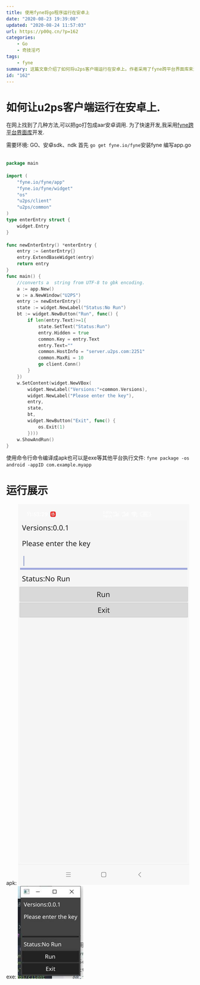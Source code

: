 ```yaml
---
title: 使用fyne将go程序运行在安卓上
date: "2020-08-23 19:39:08"
updated: "2020-08-24 11:57:03"
url: https://p00q.cn/?p=162
categories:
    - Go
    - 奇技淫巧
tags:
    - fyne
summary: 这篇文章介绍了如何将u2ps客户端运行在安卓上。作者采用了fyne跨平台界面库来进行开发，并提供了环境搭建和代码编写的步骤。最后，作者展示了运行的结果，包括生成的apk和exe文件的截图。
id: "162"
---
```


# 如何让u2ps客户端运行在安卓上.

在网上找到了几种方法,可以把go打包成aar安卓调用.
为了快速开发,我采用[fyne跨平台界面库](fyne)开发.

需要环境:
GO、安卓sdk、ndk
首先 `go get fyne.io/fyne`安装fyne
编写app.go

```go

package main

import (
	"fyne.io/fyne/app"
	"fyne.io/fyne/widget"
	"os"
	"u2ps/client"
	"u2ps/common"
)
type enterEntry struct {
	widget.Entry
}

func newEnterEntry() *enterEntry {
	entry := &enterEntry{}
	entry.ExtendBaseWidget(entry)
	return entry
}
func main() {
	//converts a  string from UTF-8 to gbk encoding.
	a := app.New()
	w := a.NewWindow("U2PS")
	entry := newEnterEntry()
	state := widget.NewLabel("Status:No Run")
	bt := widget.NewButton("Run", func() {
		if len(entry.Text)>=1{
			state.SetText("Status:Run")
			entry.Hidden = true
			common.Key = entry.Text
			entry.Text=""
			common.HostInfo = "server.u2ps.com:2251"
			common.MaxRi = 10
			go client.Conn()
		}
	})
	w.SetContent(widget.NewVBox(
		widget.NewLabel("Versions:"+common.Versions),
		widget.NewLabel("Please enter the key"),
		entry,
		state,
		bt,
		widget.NewButton("Exit", func() {
			os.Exit(1)
		})))
	w.ShowAndRun()
}

```
使用命令行命令编译成apk也可以是exe等其他平台执行文件:
`fyne package -os android -appID com.example.myapp`
# 运行展示
apk:
![Screenshot_20200824115329717_com.u2ps.clien.jpg](../res/img/162-1.jpg)
exe:
![image.png](../res/img/162-2.jpeg)
